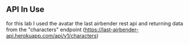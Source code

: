 ## API In Use

for this lab I used the avatar the last airbender rest api and returning data from the "characters" endpoint (https://last-airbender-api.herokuapp.com/api/v1/characters)

